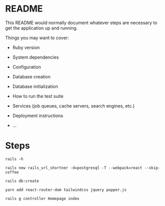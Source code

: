 # README

This README would normally document whatever steps are necessary to get the
application up and running.

Things you may want to cover:

* Ruby version

* System dependencies

* Configuration

* Database creation

* Database initialization

* How to run the test suite

* Services (job queues, cache servers, search engines, etc.)

* Deployment instructions

* ...

# Steps 
```
rails -h

rails new rails_url_shortner -d=postgresql -T --webpack=react --skip-coffee

rails db:create

yarn add react-router-dom tailwindcss jquery popper.js

rails g controller Homepage index


```